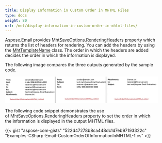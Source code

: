 ```yaml
---
title: Display Information in Custom Order in MHTML Files
type: docs
weight: 80
url: /net/display-information-in-custom-order-in-mhtml-files/
---
```



Aspose.Email provides [MhtSaveOptions.RenderingHeaders](https://apireference.aspose.com/error/404?path=email/net/aspose.email/mhtsaveoptions/properties/renderingheaders) property which returns the list of headers for rendering. You can add the headers by using the [MhtTemplateName](https://apireference.aspose.com/email/net/aspose.email/mhttemplatename) class. The order in which the headers are added decides the order in which the information is displayed.

The following image compares the three outputs generated by the sample code.

![todo:image_alt_text](display-information-in-custom-order-in-mhtml-files_1.jpg)

The following code snippet demonstrates the use of [MhtSaveOptions.RenderingHeaders](https://apireference.aspose.com/error/404?path=email/net/aspose.email/mhtsaveoptions/properties/renderingheaders) property to set the order in which the information is displayed in the output MHTML files.

{{< gist "aspose-com-gists" "522d47278b8ca448dc1d7eb97193322c" "Examples-CSharp-Email-CustomOrderOfInformationInMHTML-1.cs" >}}
